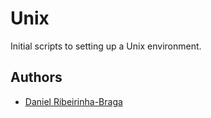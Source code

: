 # Unix

Initial scripts to setting up a Unix environment.

## Authors

- [Daniel Ribeirinha-Braga](https://github.com/DBragz)

